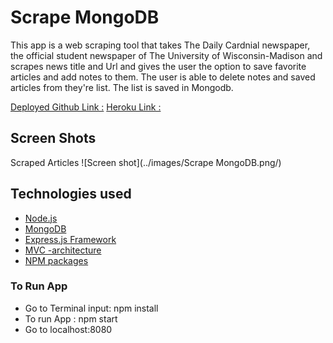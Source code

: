 # Scrape MongoDB
This app is a web scraping tool that takes The Daily Cardnial newspaper, the official student newspaper of The University of Wisconsin-Madison and scrapes news title and Url and gives the user the option to save favorite articles and add notes to them.  The user is able to delete notes and saved articles from they're list.  The list is saved in Mongodb.

[Deployed Github Link :](https://sungsoolee2.github.io/Scrape-Mongodb/)
[Heroku Link :](https://frozen-thicket-60579.herokuapp.com/)

## Screen Shots
Scraped Articles
![Screen shot](../images/Scrape MongoDB.png/)

## Technologies used
- [Node.js](https://en.wikipedia.org/wiki/Node.js)
- [MongoDB](https://en.wikipedia.org/wiki/MongoDB)
- [Express.js Framework](https://expressjs.com/)
- [MVC -architecture](https://en.wikipedia.org/wiki/Model%E2%80%93view%E2%80%93controller)
- [NPM packages](https://www.npmjs.com/)

### To Run App
- Go to Terminal input: npm install
- To run App : npm start
- Go to localhost:8080


